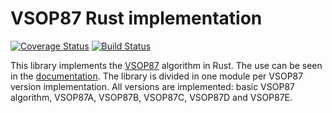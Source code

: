 # VSOP87 Rust implementation #
[![Coverage Status](https://coveralls.io/repos/Razican/vsop87-rs/badge.svg?branch=develop&service=github)](https://coveralls.io/github/Razican/vsop87-rs?branch=develop)
[![Build Status](https://travis-ci.org/Razican/vsop87-rs.svg?branch=develop)](https://travis-ci.org/Razican/vsop87-rs)

This library implements the
[VSOP87](https://en.wikipedia.org/wiki/VSOP_%28planets%29) algorithm in Rust.
The use can be seen in the [documentation](http://razican.github.io/vsop87-rs).
The library is divided in one module per VSOP87 version implementation. All
versions are implemented: basic VSOP87 algorithm, VSOP87A, VSOP87B, VSOP87C,
VSOP87D and VSOP87E.
